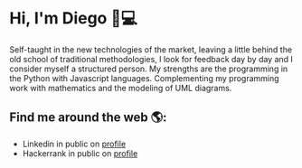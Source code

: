 # Hi, I'm Diego 👋💻

Self-taught in the new technologies of the market, leaving a little behind the old school of traditional methodologies, I look for feedback day by day and I consider myself a structured person.
My strengths are the programming in the Python with Javascript languages. Complementing my programming work with mathematics and the modeling of UML diagrams.

## Find me around the web 🌎:
- Linkedin in public on <a href="https://www.linkedin.com/in/diego-esteban-cort%C3%A9s-escand%C3%B3n-b3aab5124/">profile</a>
- Hackerrank in public on <a href="https://www.hackerrank.com/dcortes_net">profile</a>

